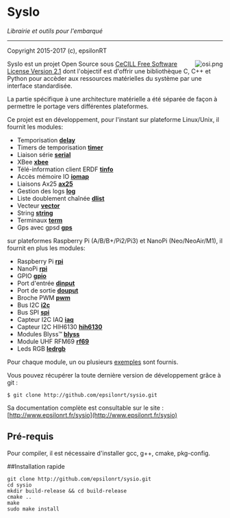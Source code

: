 # SysIo
*Librairie et outils pour l'embarqué*

---
Copyright 2015-2017 (c), epsilonRT

<a href="http://www.cecill.info/licences/Licence_CeCILL_V2.1-en.html">
  <img src="https://raw.githubusercontent.com/epsilonrt/gxPL/master/doc/images/osi.png" alt="osi.png" align="right" valign="top">
</a>

SysIo est un projet Open Source sous 
[CeCILL Free Software License Version 2.1](http://www.cecill.info/licences/Licence_CeCILL_V2.1-en.html)
dont l'objectif est d'offrir une bibliothèque C, C++ et Python pour accèder
aux ressources matérielles du système par une interface standardisée.

La partie spécifique à une architecture matérielle a été séparée de
façon à permettre le portage vers différentes plateformes. 

Ce projet est en développement, pour l'instant sur plateforme Linux/Unix, 
il fournit les modules:

* Temporisation [**delay**](http://www.epsilonrt.fr/sysio/group__sysio__delay.html)
* Timers de temporisation [**timer**](http://www.epsilonrt.fr/sysio/group__sysio__timer.html)
* Liaison série [**serial**](http://www.epsilonrt.fr/sysio/group__sysio__serial.html)
* XBee [**xbee**](http://www.epsilonrt.fr/sysio/group__sysio__xbee.html)
* Télé-information client ERDF [**tinfo**](http://www.epsilonrt.fr/sysio/group__sysio__tinfo.html)
* Accès mémoire IO [**iomap**](http://www.epsilonrt.fr/sysio/group__sysio__iomap.html)
* Liaisons Ax25 [**ax25**](http://www.epsilonrt.fr/sysio/group__radio__ax25.html)
* Gestion des logs [**log**](http://www.epsilonrt.fr/sysio/group__sysio__log.html)
* Liste doublement chaînée [**dlist**](http://www.epsilonrt.fr/sysio/group__sysio__dlist.html)
* Vecteur [**vector**](http://www.epsilonrt.fr/sysio/group__sysio__vector.html)
* String [**string**](http://www.epsilonrt.fr/sysio/group__sysio__string.html)
* Terminaux [**term**](http://www.epsilonrt.fr/sysio/group__sysio__term.html)
* Gps avec gpsd [**gps**](http://www.epsilonrt.fr/sysio/group__sysio__gps.html)

sur plateformes Raspberry Pi (A/B/B+/Pi2/Pi3) et NanoPi (Neo/NeoAir/M1), il 
fournit en plus les modules:

* Raspberry Pi [**rpi**](http://www.epsilonrt.fr/sysio/group__sysio__rpi.html)
* NanoPi [**rpi**](http://www.epsilonrt.fr/sysio/group__sysio__nanopi.html)
* GPIO [**gpio**](http://www.epsilonrt.fr/sysio/group__sysio__gpio.html)
* Port d'entrée [**dinput**](http://www.epsilonrt.fr/sysio/group__sysio__dinput.html)
* Port de sortie [**douput**](http://www.epsilonrt.fr/sysio/group__sysio__doutput.html)
* Broche PWM [**pwm**](http://www.epsilonrt.fr/sysio/group__sysio__pwm.html)
* Bus I2C [**i2c**](http://www.epsilonrt.fr/sysio/group__sysio__i2c.html)
* Bus SPI [**spi**](http://www.epsilonrt.fr/sysio/group__sysio__spi.html)
* Capteur I2C IAQ [**iaq**](http://www.epsilonrt.fr/sysio/group__sysio__iaq.html)
* Capteur I2C HIH6130 [**hih6130**](http://www.epsilonrt.fr/sysio/group__sysio__hih6130.html)
* Modules Blyss™ [**blyss**](http://www.epsilonrt.fr/sysio/group__sysio__blyss.html)
* Module UHF RFM69 [**rf69**](http://www.epsilonrt.fr/sysio/group__sysio__rf69.html)
* Leds RGB [**ledrgb**](http://www.epsilonrt.fr/sysio/group__sysio__ledrgb.html)

Pour chaque module, un ou plusieurs [exemples](http://www.epsilonrt.fr/sysio/examples.html) sont fournis.

Vous pouvez récupérer la toute dernière version de développement grâce à git :

    $ git clone http://github.com/epsilonrt/sysio.git

Sa documentation complète est consultable sur le site : 
[http://www.epsilonrt.fr/sysio](http://www.epsilonrt.fr/sysio)

## Pré-requis

Pour compiler, il est nécessaire d'installer gcc, g++, cmake, pkg-config.

##Installation rapide

    git clone http://github.com/epsilonrt/sysio.git
    cd sysio
    mkdir build-release && cd build-release
    cmake ..
    make
    sudo make install
